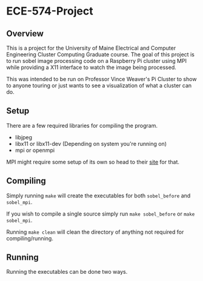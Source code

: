 # ECE-574-Project

## Overview

This is a project for the University of Maine Electrical and Computer Engineering Cluster Computing Graduate course. 
The goal of this project is to run sobel image processing code on a Raspberry Pi cluster using MPI while providing a
X11 interface to watch the image being processed.

This was intended to be run on Professor Vince Weaver's Pi Cluster to show to anyone touring or just wants to see 
a visualization of what a cluster can do.

## Setup

There are a few required libraries for compiling the program. 
* libjpeg
* libx11 or libx11-dev (Depending on system you're running on)
* mpi or openmpi

MPI might require some setup of its own so head to their [site](https://www.open-mpi.org/) for that.

## Compiling

Simply running `make` will create the executables for both `sobel_before` and `sobel_mpi`.

If you wish to compile a single source simply run `make sobel_before` or `make sobel_mpi`.

Running `make clean` will clean the directory of anything not required for compiling/running.

## Running

Running the executables can be done two ways.
